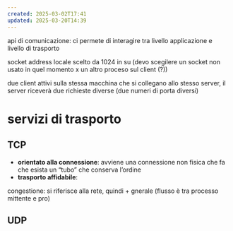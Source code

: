 ```yaml
---
created: 2025-03-02T17:41
updated: 2025-03-20T14:39
---
```

api di comunicazione: ci permete di interagire tra livello applicazione e livello di trasporto


socket address locale scelto da 1024 in su (devo scegilere un socket non usato in quel momento x un altro proceso sul client (?))

due client attivi sulla stessa macchina che si collegano allo stesso server, il server riceverà due richieste diverse (due numeri di porta diversi)
# servizi di trasporto
## TCP
- **orientato alla connessione**: avviene una connessione non fisica che fa che esista un “tubo” che conserva l’ordine
- **trasporto affidabile**:

congestione: si riferisce alla rete, quindi + gnerale (flusso è tra processo mittente e pro)
## UDP